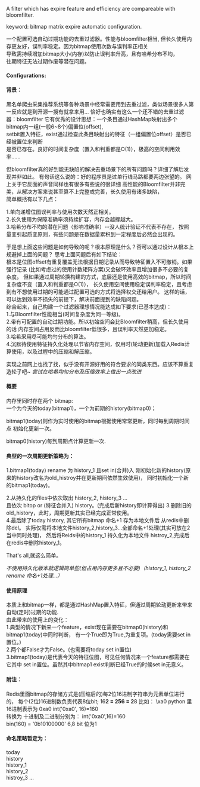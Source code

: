 A filter which has expire feature and efficiency are compareable with bloomfilter.

keyword: bitmap matrix expire automatic configuration.

一个配置可选自动过期功能的去重过滤器。性能与bloomfilter相当,
但长久使用内存更友好，误判率稳定。因为bitmap使用次数与误判率正相关    
导致需持续增加bitmap大小(内存)以防止误判率升高，且有哈希分布不均，   
往期特征无法过期作废等潜在问题。
#### Configurations:


#### 背景：
黑名单爬虫采集推荐系统等各种场景中经常需要用到去重过滤，类似场景很多人第一反应就是到开源一搜有就拿来用...
恰好也确实有这么一个还不错的去重过滤器：bloomfilter
它有优秀的设计思想：一个条目通过HashMap映射出多个bitmap内一组(一般6~8个)偏置位(offset),   
setbit置入特征，exist通过检查此条目映射出的特征（一组偏置位offset）是否已经被置位来判断    
是否已存在。良好的时间复杂度（置入和判重都是O(1)），极高的空间利用效率...... 

但bloomfilter真的好到能无缺陷的解决去重场景下的所有问题吗？详细了解后发现并非如此。
有句话这么说的：好的程序员是过单行线马路都要两边张望的。
网上关于它反面的声音同样也有很多有些说的很详细
高性能的Bloomfilter并非完美，从解决方案来说甚至算不上完整或完善，长久使用有诸多缺陷，    
简单概括有以下几点：   

1.单向递增位图误判率与使用次数天然正相关。  
2.长久使用为保障准确率须持续扩容，内存会越撑越大。  
3.哈希分布不均的潜在问题（影响准确率）--没人统计验证不代表不存在， 
按照量变引起质变原则，有些问题是在数据量累积到一定程度后必然会出现的。     

于是想上面这些问题是如何导致的呢？根本原理是什么？否可以通过设计从根本上规避掉上面的问题？
思考上面问题后有如下结论：   
根本是位图offset有重复覆盖无法根据日期记录从而导致特征置入不可撤销。如果强行记录
(比如考虑过的使用计数矩阵方案)又会破环效率且增加很多不必要的复杂度。
但如果通过周期轮换构建的方式，底层还是使用高效的bitmap，所以时间复杂度不变（置入和判重都是O(1)），
长久使用空间使用稳定误判率稳定，且考虑到有不想使用过期的可能通过配置可选的方式将选择权交还给用户。
这样的话，可以达到效率不损失的前提下，解决前面提到的缺陷问题。  
综合起来，自己构建一个过滤器理想情况能达成如下要求(已基本达成)：  
1.与Bloomfilter性能相当(时间复杂度为同一等级)。     
2.带有可配置的自动过期功能。所以初始空间会比Bloomfilter稍高，但长久使用的话
内存空间占用反而比bloomfilter低很多，且误判率天然更加稳定。     
3.哈希采用尽可能均匀分布的算法。   
4.沉默待使用特征持久化处理以节省内存空间，仅用时(轮动更新)加载入Redis计算使用，以及过程中的压缩和解压缩。

实现之前网上也找了找，似乎没有开源好用的符合要求的同类东西。应该不算重复造轮子吧~
*尝试在哈希均匀分布及压缩效率上做出一点改进*

#### 概要
内存里同时存在两个 bitmap:   
一个为今天的today(bitmap1)，一个为前期的history(bitmap0)；    

bitmap1(today)则作为实时使用的bitmap根据使用常常更新，同时每到周期时间点
初始化更新一次。

bitmap0(history)每到周期点计算更新一次.


#### 典型的一次周期更新策略为：
1.bitmap1(today) rename 为 history_1 且set in(合并)入 刚初始化新的history(原来的history改名为old_histroy并在更新期间依然生效使用)，
同时初始化一个新的bitmap1(today)。

2.从持久化的files中依次取出 history_2, history_3 ...   
且依次 bitop or (特征合并入) history。(完成后新history即计算得出)
3.删除旧的old_history，此时，周期更新其实已经完成正常使用。      
4.最后除了today history, 其它所有bitmap 命名+1 存为本地文件后 从redis中删除del。
实际仅需将本地文件history_2,history_3...全部命名+1处理(其实可放在2当中同时处理)，
然后将Reids中的history_1 持久化为本地文件 histroy_2,完成后在redis中删除history_1。

That's all,就这么简单。

*不使用持久化版本就逻辑简单些(但占用内存更多且不必要)（history_1, history_2 rename 命名+1处理...）*

#### 使用原理
本质上和bitmap一样，都是通过HashMap置入特征，但通过周期轮动更新来带来自动(定时)过期的功能.   
由此带来的使用上的变化：    
1.典型的情况下新来一个feature，exist现在需要在bitmap0(history)和bitmap1(today)中同时判断，
有一个True即为True,为重复项。(today需要set in置位。)     
2.两个都False才为False。(也需要将today set in置位)    
3.bitmap1(today)是代表今天的特征位图，可见任何情况来一个feature都需要在它其中
set in置位。虽然其中bitmap1 exist判断已经True的时候set in无意义。   

#### 附注：
Redis里面bitmap的存储方式是(压缩后的)每2位16进制字符串为元素单位进行的， 
每个(2位)16进制数负责代表8位bit; 16**2 = 256 = 2**8
比如： \xa0 python 里16进制表示为 0xa0  int('0xa0', 16)=160  
转换为 十进制及二进制分别为：
int('0xa0',16)=160  
bin(160) = '0b10100000' 
6,8 bit 位为1

#### 命名策略暂定为：
today   
history           
history_1       
history_2   
histroy_3
...
